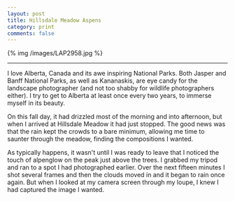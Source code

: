 ```yaml
---
layout: post
title: Hillsdale Meadow Aspens
category: print
comments: false
---
```

{% img /images/LAP2958.jpg %}

---

I love Alberta, Canada and its awe inspiring National Parks. Both Jasper and Banff National Parks, as well as Kananaskis, are eye candy for the landscape photographer (and not too shabby for wildlife photographers either). I try to get to Alberta at least once every two years, to immerse myself in its beauty. 

On this fall day, it had drizzled most of the morning and into afternoon, but when I arrived at Hillsdale Meadow it had just stopped. The good news was that the rain kept the crowds to a bare minimum, allowing me time to saunter through the meadow, finding the compositions I wanted. 

As typically happens, it wasn't until I was ready to leave that I noticed the touch of alpenglow on the peak just above the trees. I grabbed my tripod and ran to a spot I had photographed earlier. Over the next fifteen minutes I shot several frames and then the clouds moved in and it began to rain once again. But when I looked at my camera screen through my loupe, I knew I had captured the image I wanted. 